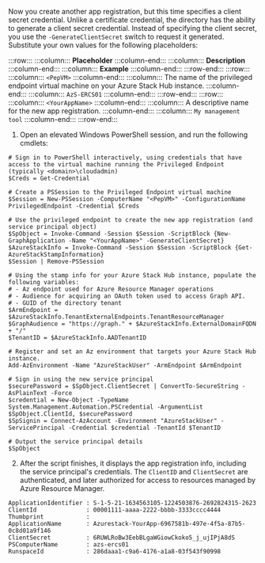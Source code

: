 Now you create another app registration, but this time specifies a client secret credential. Unlike a certificate credential, the directory has the ability to generate a client secret credential. Instead of specifying the client secret, you use the `-GenerateClientSecret` switch to request it generated. Substitute your own values for the following placeholders:

:::row:::
  :::column:::
    **Placeholder**
  :::column-end:::
  :::column:::
    **Description**
  :::column-end:::
  :::column:::
    **Example**
  :::column-end:::
:::row-end:::
:::row:::
  :::column:::
    `<PepVM>`
  :::column-end:::
  :::column:::
    The name of the privileged endpoint virtual machine on your Azure Stack Hub instance.
  :::column-end:::
  :::column:::
    `AzS-ERCS01`
  :::column-end:::
:::row-end:::
:::row:::
  :::column:::
    `<YourAppName>`
  :::column-end:::
  :::column:::
    A descriptive name for the new app registration.
  :::column-end:::
  :::column:::
    `My management tool`
  :::column-end:::
:::row-end:::


1.  Open an elevated Windows PowerShell session, and run the following cmdlets:

```
# Sign in to PowerShell interactively, using credentials that have access to the virtual machine running the Privileged Endpoint (typically <domain>\cloudadmin)
$Creds = Get-Credential

# Create a PSSession to the Privileged Endpoint virtual machine
$Session = New-PSSession -ComputerName "<PepVM>" -ConfigurationName PrivilegedEndpoint -Credential $Creds

# Use the privileged endpoint to create the new app registration (and service principal object)
$SpObject = Invoke-Command -Session $Session -ScriptBlock {New-GraphApplication -Name "<YourAppName>" -GenerateClientSecret}
$AzureStackInfo = Invoke-Command -Session $Session -ScriptBlock {Get-AzureStackStampInformation}
$Session | Remove-PSSession

# Using the stamp info for your Azure Stack Hub instance, populate the following variables:
# - Az endpoint used for Azure Resource Manager operations 
# - Audience for acquiring an OAuth token used to access Graph API. 
# - GUID of the directory tenant
$ArmEndpoint = $AzureStackInfo.TenantExternalEndpoints.TenantResourceManager
$GraphAudience = "https://graph." + $AzureStackInfo.ExternalDomainFQDN + "/"
$TenantID = $AzureStackInfo.AADTenantID

# Register and set an Az environment that targets your Azure Stack Hub instance.
Add-AzEnvironment -Name "AzureStackUser" -ArmEndpoint $ArmEndpoint

# Sign in using the new service principal
$securePassword = $SpObject.ClientSecret | ConvertTo-SecureString -AsPlainText -Force
$credential = New-Object -TypeName System.Management.Automation.PSCredential -ArgumentList $SpObject.ClientId, $securePassword
$SpSignin = Connect-AzAccount -Environment "AzureStackUser" -ServicePrincipal -Credential $credential -TenantId $TenantID

# Output the service principal details
$SpObject

```

2.  After the script finishes, it displays the app registration info, including the service principal's credentials. The `ClientID` and `ClientSecret` are authenticated, and later authorized for access to resources managed by Azure Resource Manager.

```
ApplicationIdentifier : S-1-5-21-1634563105-1224503876-2692824315-2623
ClientId              : 00001111-aaaa-2222-bbbb-3333cccc4444
Thumbprint            : 
ApplicationName       : Azurestack-YourApp-6967581b-497e-4f5a-87b5-0c8d01a9f146
ClientSecret          : 6RUWLRoBw3EebBLgaWGiowCkoko5_j_ujIPjA8dS
PSComputerName        : azs-ercs01
RunspaceId            : 286daaa1-c9a6-4176-a1a8-03f543f90998

```
